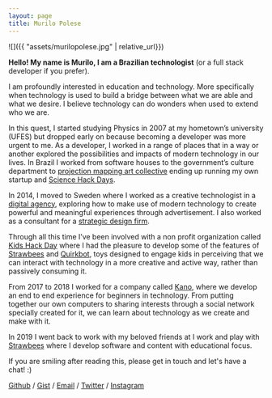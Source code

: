 ```yaml
---
layout: page
title: Murilo Polese
---
```


![]({{ "assets/murilopolese.jpg" | relative_url}})

**Hello! My name is Murilo, I am a Brazilian technologist** (or a full stack developer if you prefer).

I am profoundly interested in education and technology. More specifically when technology is used to build a bridge between what we are able and what we desire. I believe technology can do wonders when used to extend who we are.

In this quest, I started studying Physics in 2007 at my hometown’s university (UFES) but dropped early on because becoming a developer was more urgent to me. As a developer, I worked in a range of places that in a way or another explored the possibilities and impacts of modern technology in our lives. In Brazil I worked from software houses to the government’s culture department to [projection mapping art collective](https://www.youtube.com/watch?v=Cp4usRl-nSg) ending up running my own startup and [Science Hack Days](http://sciencehackday.org/ambassador/).

In 2014, I moved to Sweden where I worked as a creative technologist in a [digital agency](https://oakwood.se/), exploring how to make use of modern technology to create powerful and meaningful experiences through advertisement. I also worked as a consultant for a [strategic design firm](https://www.designit.com/).

Through all this time I’ve been involved with a non profit organization called [Kids Hack Day](http://www.kidshackday.com/) where I had the pleasure to develop some of the features of [Strawbees](https://strawbees.com/) and [Quirkbot](https://www.quirkbot.com/), toys designed to engage kids in perceiving that we can interact with technology in a more creative and active way, rather than passively consuming it.

From 2017 to 2018 I worked for a company called [Kano](https://kano.me/), where we develop an end to end experience for beginners in technology. From putting together our own computers to sharing interests through a social network specially created for it, we can learn about technology as we create and make with it.

In 2019 I went back to work with my beloved friends at I work and play with [Strawbees](https://strawbees.com/) where  I develop software and content with educational focus.

If you are smiling after reading this, please get in touch and let's have a chat! :)

[Github](https://github.com/murilopolese) / [Gist](https://gist.github.com/murilopolese) / [Email](maito:murilopolese+dotcom@gmail.com) / [Twitter](https://twitter.com/twitter) / [Instagram](https://instagram.com/murilopolese)
